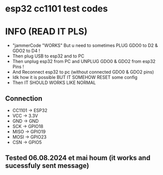 # esp32 cc1101 test codes
# INFO (READ IT PLS)
- "jammerCode "WORKS" But u need to sometimes PLUG GDO0 to D2 & GDO2 to D4 !
- Then plug USB to esp32 and to PC
- Then unplug esp32 from PC and UNPLUG GDO0 & GDO2 from esp32 Pins !
- And Reconnect esp32 to pc (without connected GDO0 & GDO2 pins)
- Idk how it is possible BUT IT SOMEHOW RESET some config
- Then IT SHOULD WORKS LIKE NORMAL
## Connection
- CC1101 -> ESP32
- VCC -> 3.3V
- GND -> GND
- SCK -> GPIO18
- MISO -> GPIO19
- MOSI -> GPIO23
- CSN -> GPIO5
## Tested 06.08.2024 et mai houm (it works and sucessfuly sent message)
